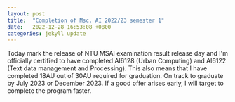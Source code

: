 ```yaml
---
layout: post
title:  "Completion of Msc. AI 2022/23 semester 1"
date:   2022-12-28 16:53:08 +0800
categories: jekyll update
---
```

Today mark the release of NTU MSAI examination result release day and I'm officially certified to have completed AI6128 (Urban Computing) and AI6122 (Text data management and Processing).
This also means that I have completed 18AU out of 30AU required for graduation. On track to graduate by July 2023 or December 2023. If a good offer arises early, I will target to complete the program faster.

